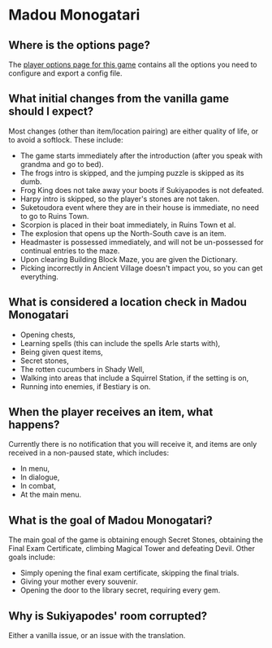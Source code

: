 # Madou Monogatari

## Where is the options page?

The [player options page for this game](../player-options) contains all the options you need to configure and export a
config file.

## What initial changes from the vanilla game should I expect?
Most changes (other than item/location pairing) are either quality of life, or to avoid a 
softlock.  These include:
- The game starts immediately after the introduction (after you speak with grandma and go to bed).
- The frogs intro is skipped, and the jumping puzzle is skipped as its dumb.
- Frog King does not take away your boots if Sukiyapodes is not defeated.
- Harpy intro is skipped, so the player's stones are not taken.
- Suketoudora event where they are in their house is immediate, no need to go to Ruins Town.
- Scorpion is placed in their boat immediately, in Ruins Town et al.
- The explosion that opens up the North-South cave is an item.
- Headmaster is possessed immediately, and will not be un-possessed for continual entries to the maze.
- Upon clearing Building Block Maze, you are given the Dictionary.
- Picking incorrectly in Ancient Village doesn't impact you, so you can get everything.

## What is considered a location check in Madou Monogatari
- Opening chests,
- Learning spells (this can include the spells Arle starts with),
- Being given quest items,
- Secret stones,
- The rotten cucumbers in Shady Well,
- Walking into areas that include a Squirrel Station, if the setting is on,
- Running into enemies, if Bestiary is on.

## When the player receives an item, what happens?
Currently there is no notification that you will receive it, and items are only received in a non-paused state, 
which includes:
- In menu,
- In dialogue,
- In combat,
- At the main menu.

## What is the goal of Madou Monogatari?
The main goal of the game is obtaining enough Secret Stones, obtaining the Final Exam Certificate, 
climbing Magical Tower and defeating Devil.  Other goals include:
- Simply opening the final exam certificate, skipping the final trials.
- Giving your mother every souvenir.
- Opening the door to the library secret, requiring every gem.

## Why is Sukiyapodes' room corrupted?
Either a vanilla issue, or an issue with the translation.